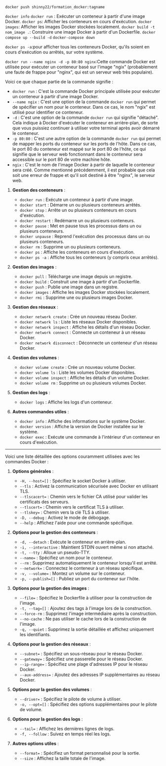 
`docker push shinny22/formation_docker:tagname`

`docker info`
`docker run` : Exécuter un conteneur à partir d'une image Docker.
 `docker ps`: Afficher les conteneurs en cours d'exécution.
 `docker images`: Afficher les images Docker stockées localement.
 `docker build -t nom_image .`: Construire une image Docker à partir d'un Dockerfile.
 `docker compose up --build -d`
`docker-compose down`

`docker ps -a`:pour afficher tous les conteneurs Docker, qu'ils soient en cours d'exécution ou arrêtés, sur votre système.

`docker run --name nginx -d -p 80:80 nginx`:Cette commande Docker est utilisée pour exécuter un conteneur basé sur l'image "ngix" (probablement une faute de frappe pour "nginx", qui est un serveur web très populaire).

Voici ce que chaque partie de la commande signifie :

- `docker run` : C'est la commande Docker principale utilisée pour exécuter un conteneur à partir d'une image Docker.
- `--name ngix` : C'est une option de la commande `docker run` qui permet de spécifier un nom pour le conteneur. Dans ce cas, le nom "ngix" est utilisé pour identifier ce conteneur.
- `-d` : C'est une option de la commande `docker run` qui signifie "détaché". Cela indique à Docker d'exécuter le conteneur en arrière-plan, de sorte que vous puissiez continuer à utiliser votre terminal après avoir démarré le conteneur.
- `-p 80:80` : C'est une autre option de la commande `docker run` qui permet de mapper les ports du conteneur sur les ports de l'hôte. Dans ce cas, le port 80 du conteneur est mappé sur le port 80 de l'hôte, ce qui signifie que le serveur web fonctionnant dans le conteneur sera accessible sur le port 80 de votre machine hôte.
- `ngix` : C'est le nom de l'image Docker à partir de laquelle le conteneur sera créé. Comme mentionné précédemment, il est probable que cela soit une erreur de frappe et qu'il soit destiné à être "nginx", le serveur web.




1. **Gestion des conteneurs** :
   - `docker run` : Exécute un conteneur à partir d'une image.
   - `docker start` : Démarre un ou plusieurs conteneurs arrêtés.
   - `docker stop` : Arrête un ou plusieurs conteneurs en cours d'exécution.
   - `docker restart` : Redémarre un ou plusieurs conteneurs.
   - `docker pause` : Met en pause tous les processus dans un ou plusieurs conteneurs.
   - `docker unpause` : Reprend l'exécution des processus dans un ou plusieurs conteneurs.
   - `docker rm` : Supprime un ou plusieurs conteneurs.
   - `docker ps` : Affiche les conteneurs en cours d'exécution.
   - `docker ps -a` : Affiche tous les conteneurs (y compris ceux arrêtés).

2. **Gestion des images** :
   - `docker pull` : Télécharge une image depuis un registre.
   - `docker build` : Construit une image à partir d'un Dockerfile.
   - `docker push` : Publie une image dans un registre.
   - `docker images` : Affiche les images Docker stockées localement.
   - `docker rmi` : Supprime une ou plusieurs images Docker.

3. **Gestion des réseaux** :
   - `docker network create` : Crée un nouveau réseau Docker.
   - `docker network ls` : Liste les réseaux Docker disponibles.
   - `docker network inspect` : Affiche les détails d'un réseau Docker.
   - `docker network connect` : Connecte un conteneur à un réseau Docker.
   - `docker network disconnect` : Déconnecte un conteneur d'un réseau Docker.

4. **Gestion des volumes** :
   - `docker volume create` : Crée un nouveau volume Docker.
   - `docker volume ls` : Liste les volumes Docker disponibles.
   - `docker volume inspect` : Affiche les détails d'un volume Docker.
   - `docker volume rm` : Supprime un ou plusieurs volumes Docker.

5. **Gestion des logs** :
   - `docker logs` : Affiche les logs d'un conteneur.

6. **Autres commandes utiles** :
   - `docker info` : Affiche des informations sur le système Docker.
   - `docker version` : Affiche la version de Docker installée sur le système.
   - `docker exec` : Exécute une commande à l'intérieur d'un conteneur en cours d'exécution.

--------------------------------------

Voici une liste détaillée des options couramment utilisées avec les commandes Docker :

1. **Options générales** :
   - `-H, --host=[]` : Spécifiez le socket Docker à utiliser.
   - `--tls` : Activez la communication sécurisée avec Docker en utilisant TLS.
   - `--tlscacert=` : Chemin vers le fichier CA utilisé pour valider les certificats des serveurs.
   - `--tlscert=` : Chemin vers le certificat TLS à utiliser.
   - `--tlskey=` : Chemin vers la clé TLS à utiliser.
   - `-D, --debug` : Activez le mode de débogage.
   - `--help` : Affichez l'aide pour une commande spécifique.

2. **Options pour la gestion des conteneurs** :
   - `-d, --detach` : Exécute le conteneur en arrière-plan.
   - `-i, --interactive` : Maintient STDIN ouvert même si non attaché.
   - `-t, --tty` : Alloue un pseudo-TTY.
   - `--name=` : Spécifiez un nom pour le conteneur.
   - `--rm` : Supprimez automatiquement le conteneur lorsqu'il est arrêté.
   - `--network=` : Connectez le conteneur à un réseau spécifique.
   - `-v, --volume=` : Montez un volume sur le conteneur.
   - `-p, --publish=[]` : Publiez un port du conteneur sur l'hôte.

3. **Options pour la gestion des images** :
   - `--file=` : Spécifiez le Dockerfile à utiliser pour la construction de l'image.
   - `-t, --tag=[]` : Ajoutez des tags à l'image lors de la construction.
   - `--force-rm` : Supprimez l'image intermédiaire après la construction.
   - `--no-cache` : Ne pas utiliser le cache lors de la construction de l'image.
   - `-q, --quiet` : Supprimez la sortie détaillée et affichez uniquement les identifiants.

4. **Options pour la gestion des réseaux** :
   - `--subnet=` : Spécifiez un sous-réseau pour le réseau Docker.
   - `--gateway=` : Spécifiez une passerelle pour le réseau Docker.
   - `--ip-range=` : Spécifiez une plage d'adresses IP pour le réseau Docker.
   - `--aux-address=` : Ajoutez des adresses IP supplémentaires au réseau Docker.

5. **Options pour la gestion des volumes** :
   - `--driver=` : Spécifiez le pilote de volume à utiliser.
   - `-o, --opt=[]` : Spécifiez des options supplémentaires pour le pilote de volume.

6. **Options pour la gestion des logs** :
   - `--tail=` : Affichez les dernières lignes de logs.
   - `-f, --follow` : Suivez en temps réel les logs.

7. **Autres options utiles** :
   - `--format=` : Spécifiez un format personnalisé pour la sortie.
   - `--size` : Affichez la taille totale de l'image.
